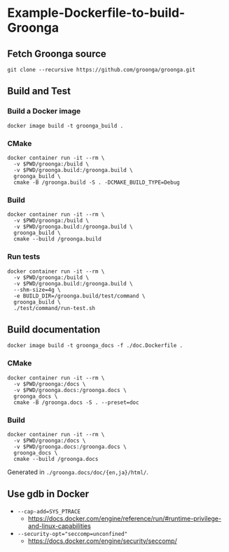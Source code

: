 # Example-Dockerfile-to-build-Groonga

## Fetch Groonga source

```
git clone --recursive https://github.com/groonga/groonga.git
```

## Build and Test

### Build a Docker image

```
docker image build -t groonga_build .
```

### CMake

```
docker container run -it --rm \
  -v $PWD/groonga:/build \
  -v $PWD/groonga.build:/groonga.build \
  groonga_build \
  cmake -B /groonga.build -S . -DCMAKE_BUILD_TYPE=Debug
```

### Build

```
docker container run -it --rm \
  -v $PWD/groonga:/build \
  -v $PWD/groonga.build:/groonga.build \
  groonga_build \
  cmake --build /groonga.build
```

### Run tests

```
docker container run -it --rm \
  -v $PWD/groonga:/build \
  -v $PWD/groonga.build:/groonga.build \
  --shm-size=4g \
  -e BUILD_DIR=/groonga.build/test/command \
  groonga_build \
  ./test/command/run-test.sh
```

## Build documentation

```
docker image build -t groonga_docs -f ./doc.Dockerfile .
```

### CMake

```
docker container run -it --rm \
  -v $PWD/groonga:/docs \
  -v $PWD/groonga.docs:/groonga.docs \
  groonga_docs \
  cmake -B /groonga.docs -S . --preset=doc
```

### Build

```
docker container run -it --rm \
  -v $PWD/groonga:/docs \
  -v $PWD/groonga.docs:/groonga.docs \
  groonga_docs \
  cmake --build /groonga.docs
```

Generated in `./groonga.docs/doc/{en,ja}/html/`.

## Use gdb in Docker

* `--cap-add=SYS_PTRACE`
  * https://docs.docker.com/engine/reference/run/#runtime-privilege-and-linux-capabilities
* `--security-opt="seccomp=unconfined"`
  * https://docs.docker.com/engine/security/seccomp/
